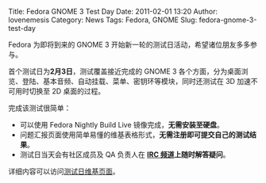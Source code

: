 Title: Fedora GNOME 3 Test Day
Date: 2011-02-01 13:20
Author: lovenemesis
Category: News
Tags: Fedora, GNOME
Slug: fedora-gnome-3-test-day

Fedora 为即将到来的 GNOME 3
开始新一轮的测试日活动，希望诸位朋友多多参与。

首个测试日为**2月3日**，测试覆盖接近完成的 GNOME 3
各个方面，分为桌面浏览、登陆、基本音频、自动挂载、菜单、密钥环等模块，同时还测试在
3D 加速不可用时切换至 2D 桌面的过程。

完成该测试很简单：

-   可以使用 Fedora Nightly Build Live 镜像完成，**无需安装至硬盘**。
-   问题汇报页面使用简单易懂的维基表格形式，**无需注册即可提交自己的测试结果**。
-   测试日当天会有社区成员及 QA 负责人在 **[IRC
    频道](irc://irc.freenode.net/fedora-test-day)上随时解答疑问**。

详细内容可以访问[测试日维基页面](https://fedoraproject.org/wiki/Test_Day:2011-02-03_GNOME3_Alpha)。
